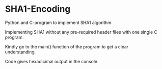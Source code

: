 # SHA1-Encoding
Python and C-program to implement SHA1 algorithm

Implementing SHA1 without any pre-required header files with one single C program.

Kindly go to the main() function of the program to get a clear understanding.

Code gives hexadicimal output in the console.
